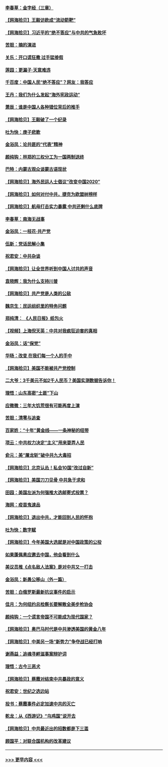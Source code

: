 #### [李春草：金字经（三章）](../pages/nsc993/n12383691.md?t=09070251) 
#### [【网海拾贝】王毅访欧成“流动箭靶”](../pages/nsc993/n12383338.md?t=09070251) 
#### [【网海拾贝】习近平的“绝不答应”与中共的气急败坏](../pages/nsc993/n12382819.md?t=09070251) 
#### [苦胆：摘的演进](../pages/nsc993/n12382619.md?t=09070251) 
#### [关乐：开口谎狂撒 过手猛掺假](../pages/nsc993/n12382604.md?t=09070251) 
#### [莲园：更漏子‧天意难违](../pages/nsc993/n12382598.md?t=09070251) 
#### [千百度：中国人民“绝不答应”？网友：我答应](../pages/nsc993/n12382024.md?t=09070251) 
#### [王丹：我们为什么发起“海外宪政运动”](../pages/nsc993/n12380286.md?t=09070251) 
#### [萧辰：谁是中国人各种错位背后的推手](../pages/nsc993/n12379800.md?t=09070251) 
#### [【网海拾贝】王毅破了一个纪录](../pages/nsc993/n12379251.md?t=09070251) 
#### [吐为快：庚子悲歌](../pages/nsc993/n12378821.md?t=09070251) 
#### [金浴凤：论共匪的“代表”精神](../pages/nsc993/n12377546.md?t=09070251) 
#### [颜纯钩：林郑的三权分工为一国两制送终](../pages/nsc993/n12377306.md?t=09070251) 
#### [巴特：内蒙古观众谈蒙古语现状](../pages/nsc993/n12376923.md?t=09070251) 
#### [【网海拾贝】海外民运人士倡议“改变中国2020”](../pages/nsc993/n12376682.md?t=09070251) 
#### [【网海拾贝】如何对付中共，捷克为欧盟树榜样](../pages/nsc993/n12374209.md?t=09070251) 
#### [【网海拾贝】航母打击实力暴露 中共还剩什么底牌](../pages/nsc993/n12371825.md?t=09070251) 
#### [李春草：南海无战事](../pages/nsc993/n12371159.md?t=09070251) 
#### [金浴凤：一枝花·共产党](../pages/nsc993/n12368757.md?t=09070251) 
#### [伍新：党话民解小集](../pages/nsc993/n12366907.md?t=09070251) 
#### [祝君安：中共杂谈](../pages/nsc993/n12366076.md?t=09070251) 
#### [【网海拾贝】让全世界听到中国人讨共的声音](../pages/nsc993/n12365569.md?t=09070251) 
#### [袁晓辉：我为什么支持川普](../pages/nsc993/n12362670.md?t=09070251) 
#### [【网海拾贝】共产党是人类的公敌](../pages/nsc993/n12363182.md?t=09070251) 
#### [魏京生：民运组织里的特务问题](../pages/nsc993/n12363010.md?t=09070251) 
#### [郑纯清： 《人民日报》纸包火](../pages/nsc993/n12362706.md?t=09070251) 
#### [【视频】上海倪天英：中共对我疯狂迫害的真相](../pages/nsc993/n12356341.md?t=09070251) 
#### [金浴凤：话“保党”](../pages/nsc993/n12361867.md?t=09070251) 
#### [华旸：改变 在我们每一个人的手中](../pages/nsc993/n12361774.md?t=09070251) 
#### [【网海拾贝】美国不能被共产党控制](../pages/nsc993/n12360271.md?t=09070251) 
#### [二大爷：3千美元不如2千人民币？美国实测数据告诉你！](../pages/nsc993/n12358563.md?t=09070251) 
#### [理悟：山东高密“土匪”下山](../pages/nsc993/n12358535.md?t=09070251) 
#### [应微微：三年大饥荒很有可能再度上演](../pages/nsc993/n12358523.md?t=09070251) 
#### [苦胆：清零与追查](../pages/nsc993/n12358501.md?t=09070251) 
#### [百家姓：“十年”黄金线——一条神秘的纽带](../pages/nsc993/n12358319.md?t=09070251) 
#### [项云：中共权力决定“主义”用来耍弄人民](../pages/nsc993/n12358172.md?t=09070251) 
#### [俞元：美“屠龙斩”破中共九大毒招](../pages/nsc993/n12357822.md?t=09070251) 
#### [【网海拾贝】北京认怂！私会10国“改过自新”](../pages/nsc993/n12357784.md?t=09070251) 
#### [【网海拾贝】美国刀刀见骨 中共急于求和](../pages/nsc993/n12355511.md?t=09070251) 
#### [田园：美国左派为何强推大选邮寄式投票？](../pages/nsc993/n12352963.md?t=09070251) 
#### [海网：疫苗鬼速品](../pages/nsc993/n12354438.md?t=09070251) 
#### [【网海拾贝】退出中共，才能回到人民的怀抱](../pages/nsc993/n12352634.md?t=09070251) 
#### [吐为快：数字赋](../pages/nsc993/n12352317.md?t=09070251) 
#### [【网海拾贝】今年美国大选就是对中国政策的公投](../pages/nsc993/n12350973.md?t=09070251) 
#### [如果蓬佩奥应邀去中国，他会看到什么](../pages/nsc993/n12350945.md?t=09070251) 
#### [美议员推《点名敌人法案》是对中共又一打击](../pages/nsc993/n12350765.md?t=09070251) 
#### [金浴凤：新愚公移山（外一篇）](../pages/nsc993/n12350253.md?t=09070251) 
#### [苦胆：白俄罗斯最新抗议事件的启示](../pages/nsc993/n12349989.md?t=09070251) 
#### [佳月：为何纽约总检察长要解散全美步枪协会](../pages/nsc993/n12349939.md?t=09070251) 
#### [颜纯钩：一个谎言帝国不可能成为现代国家？](../pages/nsc993/n12349898.md?t=09070251) 
#### [【网海拾贝】奥巴马时代是中共渗透美国的黄金八年](../pages/nsc993/n12349284.md?t=09070251) 
#### [【网海拾贝】中美另一场“新势力”争夺战已经打响](../pages/nsc993/n12346998.md?t=09070251) 
#### [谢燕益：追魂寻衅滋事案辩护词](../pages/nsc993/n12346892.md?t=09070251) 
#### [理悟：古今三恶犬](../pages/nsc993/n12345190.md?t=09070251) 
#### [【网海拾贝】蔡霞对结束中共暴政的意义](../pages/nsc993/n12344263.md?t=09070251) 
#### [祝君安：世纪之选边站](../pages/nsc993/n12342382.md?t=09070251) 
#### [投书：蔡霞事件必定加速中共的灭亡](../pages/nsc993/n12341881.md?t=09070251) 
#### [乾龙：从《西游记》“乌鸡国”说开去](../pages/nsc993/n12341690.md?t=09070251) 
#### [【网海拾贝】中共最近出的招数都是下三滥](../pages/nsc993/n12341593.md?t=09070251) 
#### [顾国平：对联合国机构的改革建议](../pages/nsc993/n12339928.md?t=09070251) 

----
#### [ >>> 更早内容 <<< ](../indexes/nsc993-earlier.md)
